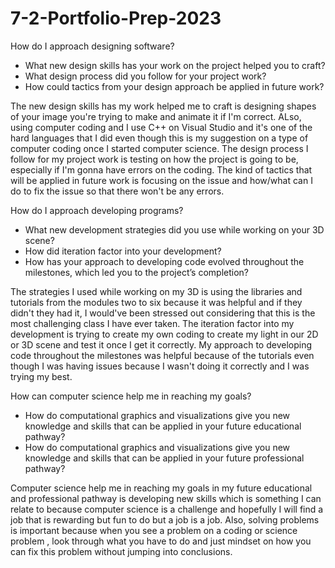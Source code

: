 # 7-2-Portfolio-Prep-2023



How do I approach designing software?
- What new design skills has your work on the project helped you to craft?
- What design process did you follow for your project work?
- How could tactics from your design approach be applied in future work?

The new design skills has my work helped me to craft is designing shapes of your image you're trying to make and animate it if I'm correct. ALso, using computer coding and I use C++ on Visual Studio and it's one of the hard languages that I did even though this is my suggestion on a type of computer coding once I started computer science. The design process I follow for my project work is testing on how the project is going to be, especially if I'm gonna have errors on the coding. The kind of tactics that will be applied in future work is focusing on the issue and how/what can I do to fix the issue so that there won't be any errors.

How do I approach developing programs?
- What new development strategies did you use while working on your 3D scene?
- How did iteration factor into your development?
- How has your approach to developing code evolved throughout the milestones, which led you to the project’s completion?

The strategies I used while working on my 3D is using the libraries and tutorials from the modules two to six because it was helpful and if they didn't they had it, I would've been stressed out considering that this is the most challenging class I have ever taken. The iteration factor into my development is trying to create my own coding to create my light in our 2D or 3D scene and test it once I get it correctly. My approach to developing code throughout the milestones was helpful because of the tutorials even though I was having issues because I wasn't doing it correctly and I was trying my best. 


How can computer science help me in reaching my goals?
- How do computational graphics and visualizations give you new knowledge and skills that can be applied in your future educational pathway?
- How do computational graphics and visualizations give you new knowledge and skills that can be applied in your future professional pathway?

Computer science help me in reaching my goals in my future educational and professional pathway is developing new skills which is something I can relate to because computer science is a challenge and hopefully I will find a job that is rewarding but fun to do but a job is a job. Also, solving problems is important because when you see a problem on a coding or science problem , look through what you have to do and just mindset on how you can fix this problem without jumping into conclusions. 
